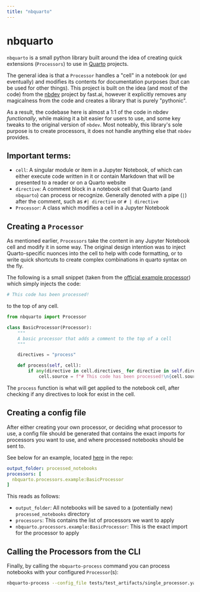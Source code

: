 ```yaml
---
title: "nbquarto"
---
```


# nbquarto

`nbquarto` is a small python library built around the idea of creating quick extensions (`Processors`) to use in [Quarto](https://quarto.org) projects.

The general idea is that a `Processor` handles a "cell" in a notebook (or `qmd` eventually) and modifies its contents for documentation purposes (but can be used for other things). This project is built on the idea (and most of the code) from the [nbdev](https://github.com/fastai/nbdev) project by fast.ai, however it explicitly removes any magicalness from the code and creates a library that is purely "pythonic". 

As a result, the codebase here is almost a 1:1 of the code in nbdev *functionally*, while making it a bit easier for users to use, and some key tweaks to the original version of `nbdev`. Most noteably, this library's sole purpose is to create processors, it does not handle anything else that `nbdev` provides. 

## Important terms:

- `cell`: A singular module or item in a Jupyter Notebook, of which can either execute code written in it or contain Markdown that will be presented to a reader or on a Quarto website
- `directive`: A comment block in a notebook cell that Quarto (and `nbquarto`) can process or recognize. Generally denoted with a pipe (`|`) after the comment, such as `#| directive` or `# | directive`
- `Processor`: A class which modifies a cell in a Jupyter Notebook

## Creating a `Processor`

As mentioned earlier, `Processors` take the content in any Jupyter Notebook cell and modify it in some way. The original design intention was to inject Quarto-specific nuonces into the cell to help with code formatting, or to write quick shortcuts to create complex combinations in quarto syntax on the fly.

The following is a small snippet (taken from the [official example processor](src/nbquarto/processors/example.py)) which simply injects the code:

```python
# This code has been processed!
```
to the top of any cell.

```python
from nbquarto import Processor

class BasicProcessor(Processor):
    """
    A basic processor that adds a comment to the top of a cell
    """

    directives = "process"

    def process(self, cell):
        if any(directive in cell.directives_ for directive in self.directives):
            cell.source = f"# This code has been processed!\n{cell.source}"
```

The `process` function is what will get applied to the notebook cell, after checking if any directives to look for exist in the cell. 

## Creating a config file

After either creating your own processor, or deciding what processor to use, a config file should be generated that contains the exact imports for processors you want to use, and where processed notebooks should be sent to. 

See below for an example, located [here](tests/test_artifacts/single_processor.yaml) in the repo:

```yaml
output_folder: processed_notebooks
processors: [
  nbquarto.processors.example:BasicProcessor
]
```
This reads as follows:
- `output_folder`: All notebooks will be saved to a (potentially new) `processed_notebooks` directory
- `processors`: This contains the list of processors we want to apply
- `nbquarto.processors.example:BasicProcessor`: This is the exact import for the processor to apply

## Calling the Processors from the CLI

Finally, by calling the `nbquarto-process` command you can process notebooks with your configured `Processor`(s):

```bash
nbquarto-process --config_file tests/test_artifacts/single_processor.yaml --notebook_file tests/test_artifacts/test_example.ipynb
```